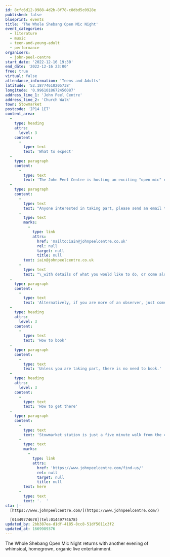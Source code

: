 ```yaml
---
id: 8cfc6d12-9988-4d2b-8f78-c8dbd5c0928e
published: false
blueprint: events
title: 'The Whole Shebang Open Mic Night'
event_categories:
  - literature
  - music
  - teen-and-young-adult
  - performance
organisers:
  - john-peel-centre
start_date: '2022-12-16 19:30'
end_date: '2022-12-16 23:00'
free: true
virtual: false
attendance_information: 'Teens and Adults'
latitude: '52.18774610205738'
longitude: '0.9961018672456087'
address_line_1: 'John Peel Centre'
address_line_2: 'Church Walk'
town: Stowmarket
postcode: 'IP14 1ET'
content_area:
  -
    type: heading
    attrs:
      level: 3
    content:
      -
        type: text
        text: 'What to expect'
  -
    type: paragraph
    content:
      -
        type: text
        text: 'The John Peel Centre is hosting an exciting "open mic" night where anyone can showcase their talents, no matter what they are. Whether you do, music, poetry, juggling, dance, or magic, come along and join in!'
  -
    type: paragraph
    content:
      -
        type: text
        text: "Anyone interested in taking part, please send an email titled SHEBANG to\_"
      -
        type: text
        marks:
          -
            type: link
            attrs:
              href: 'mailto:iain@johnpeelcentre.co.uk'
              rel: null
              target: null
              title: null
        text: iain@johnpeelcentre.co.uk
      -
        type: text
        text: "\_with details of what you would like to do, or come along on the night and the hosts will try to fit you in. Max. 10 minutes/3 songs per act (subject to the number of acts)."
  -
    type: paragraph
    content:
      -
        type: text
        text: 'Alternatively, if you are more of an observer, just come along to watch an exciting evening of random entertainment!'
  -
    type: heading
    attrs:
      level: 3
    content:
      -
        type: text
        text: 'How to book'
  -
    type: paragraph
    content:
      -
        type: text
        text: 'Unless you are taking part, there is no need to book.'
  -
    type: heading
    attrs:
      level: 3
    content:
      -
        type: text
        text: 'How to get there'
  -
    type: paragraph
    content:
      -
        type: text
        text: 'Stowmarket station is just a five minute walk from the centre. The nearest car park is Union Street Car Park, approximately 0.1 miles away. Parking is also available at Asda (Iliffe Way), B&M (Milton Road), and Ipswich Street. All of these car parks are free after 6pm. More information can be found '
      -
        type: text
        marks:
          -
            type: link
            attrs:
              href: 'https://www.johnpeelcentre.com/find-us/'
              rel: null
              target: null
              title: null
        text: here
      -
        type: text
        text: '.  '
cta: |-
  [https://www.johnpeelcentre.com/](https://www.johnpeelcentre.com/)

  [01449774678](tel:01449774678)
updated_by: 2bb387ea-d1df-4185-8cc8-51df5011c3f2
updated_at: 1669989376
---
```

The Whole Shebang Open Mic Night returns with another evening of whimsical, homegrown, organic live entertainment.